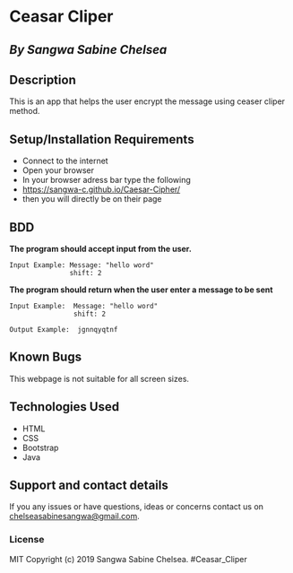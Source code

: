 # Ceasar Cliper

## *By Sangwa Sabine Chelsea*

## Description

This is an app that helps the user encrypt the message using ceaser cliper method.

## Setup/Installation Requirements
* Connect to the internet
* Open your browser
* In your browser adress bar type the following
* https://sangwa-c.github.io/Caesar-Cipher/
* then you will directly be on their page


## BDD

**The program should accept input from the user.**

    Input Example: Message: "hello word"
                   shift: 2

**The program should return when the user enter a message to be sent** 

    Input Example:  Message: "hello word"
                    shift: 2

    Output Example:  jgnnqyqtnf
 
## Known Bugs
This webpage is not suitable for all screen sizes.

## Technologies Used
* HTML
* CSS
* Bootstrap
* Java
 
## Support and contact details
If you any issues or have questions, ideas or concerns contact us on chelseasabinesangwa@gmail.com.

### License
MIT Copyright (c) 2019 Sangwa Sabine Chelsea. #Ceasar_Cliper 
